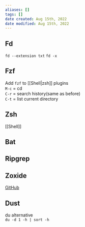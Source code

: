 ```yaml
---
aliases: []
tags: [] 
date created: Aug 15th, 2022
date modified: Aug 15th, 2022
---
```

## Fd
`fd --extension txt`
`fd -x `

## Fzf
Add `fzf` to [[Shell|zsh]] plugins  
`M-c` = cd  
`C-r` = search history(same as before)  
`C-t` = list current directory 

## Zsh
[[Shell]]

## Bat

## Ripgrep

## Zoxide
[GitHub](https://github.com/ajeetdsouza/zoxide)

## Dust
du alternative  
`du -d 1 -h | sort -h`